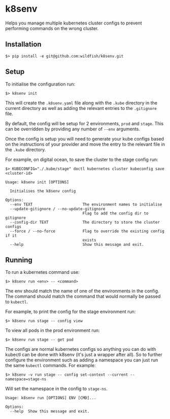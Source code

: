 k8senv
======

Helps you manage multiple kubernetes cluster configs to prevent performing
commands on the wrong cluster.

Installation
------------

```shell
$> pip install -e git@github.com:wildfish/k8senv.git
```

Setup
-----

To initialise the configuration run:

```shell
$> k8senv init
```

This will create the `.k8senv.yaml` file along with the `.kube` directory in 
the current directory as well as adding the relevant entries to the `.gitignore`
file.

By default, the config will be setup for 2 environments, `prod` and `stage`.
This can be overridden by providing any number of `--env` arguments.

Once the config is setup you will need to generate your kube configs based
on the instructions of your provider and move the entry to the relevant file
in the `.kube` directory.

For example, on digital ocean, to save the cluster to the stage config run:

```shell
$> KUBECONFIG="./.kube/stage" doctl kubernetes cluster kubeconfig save <cluster-id>
```

```
Usage: k8senv init [OPTIONS]

  Initialises the k8senv config

Options:
  --env TEXT                      The environment names to initialise
  --update-gitignore / --no-update-gitignore
                                  Flag to add the config dir to gitignore
  --config-dir TEXT               The directory to store the cluster configs
  --force / --no-force            Flag to override the existing config if it
                                  exists
  --help                          Show this message and exit.
```

Running
-------

To run a kubernetes command use:

```shell
$> k8senv run <env> -- <command>
```

The env should match the name of one of the environments in the config. The
command should match the command that would normally be passed to `kubectl`.

For example, to print the config for the stage environment run:

```shell
$> k8senv run stage -- config view
```

To view all pods in the prod environment run: 

```shell
$> k8senv run stage -- get pod
```

The configs are normal kubernetes configs so anything you can do with kubectl
can be done with k8senv (it's just a wrapper after all). So to further 
configure the environment such as adding a namespace you can just run the same
`kubectl` commands. For example:

```shell
$> k8senv -v run stage -- config set-context --current --namespace=stage-ns
```

Will set the namespace in the config to `stage-ns`.

```
Usage: k8senv run [OPTIONS] ENV [CMD]...

Options:
  --help  Show this message and exit.
```
